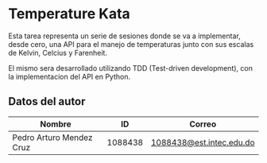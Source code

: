 # Temperature Kata
Esta tarea representa un serie de sesiones donde se va a implementar, desde cero, una API para el manejo de temperaturas junto con sus escalas de Kelvin, Celcius y Farenheit.

El mismo sera desarrollado utilizando TDD (Test-driven development), con la implementacion del API en Python.

## Datos del autor
| Nombre | ID | Correo |
| ---- | ---- | ---- |
| Pedro Arturo Mendez Cruz | 1088438 | 1088438@est.intec.edu.do |